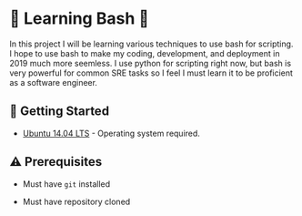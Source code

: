 # :shell: Learning Bash :shell:
In this project I will be learning various techniques to use bash for scripting. I hope to use bash to make my coding, development, and deployment in 2019 much more seemless. I use python for scripting right now, but bash is very powerful for common SRE tasks so I feel I must learn it to be proficient as a software engineer.

## :running: Getting Started

* [Ubuntu 14.04 LTS](http://releases.ubuntu.com/14.04/) - Operating system required.
## :warning: Prerequisites

* Must have `git` installed

* Must have repository cloned
